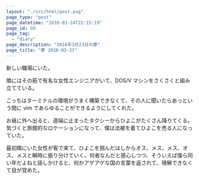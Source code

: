 ```yaml
---
layout: "./src/html/post.pug"
page_type: "post"
page_datetime: "2016-03-24T22:15:19"
page_id: 80
page_tag:
  - "diary"
page_description: "2016年3月23日の夢"
page_title: "夢 2016-03-23"
---
```


新しい職場にいた。

隣にはその筋で有名な女性エンジニアがいて、DOS/V マシンをさくさくと組み立てている。

こっちはターミナルの環境がうまく構築できなくて、その人に聞いたらあっという間に vim であらゆることができるようにしてくれた。

お昼に外へ出ると、道端に止まったタクシーからひよこがたくさん降りてくる。気づくと旅館的なロケーションになって、僕は法被を着てひよこを売る人になっていた。

最初隣にいた女性が客で来て、ひよこを掴んだはしからオス、メス、メス、オス、メスと瞬時に振り分けていく。何者なんだと感心しつつ、そういえば僕ら同い年だよねと話しかけると、何かアゲアゲな国の言葉を返されて、理解できなくて目が覚めた。
